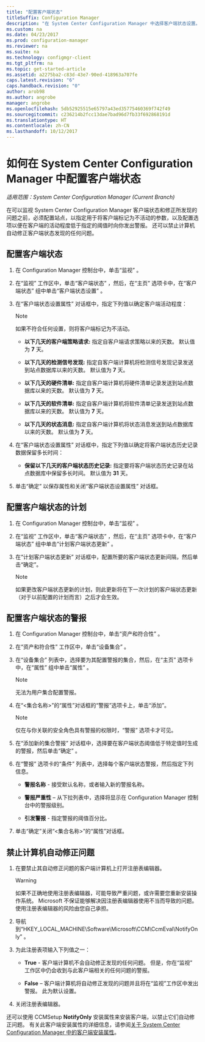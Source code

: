 ```yaml
---
title: "配置客户端状态"
titleSuffix: Configuration Manager
description: "在 System Center Configuration Manager 中选择客户端状态设置。"
ms.custom: na
ms.date: 04/23/2017
ms.prod: configuration-manager
ms.reviewer: na
ms.suite: na
ms.technology: configmgr-client
ms.tgt_pltfrm: na
ms.topic: get-started-article
ms.assetid: a2275ba2-c83d-43e7-90ed-418963a707fe
caps.latest.revision: "6"
caps.handback.revision: "0"
author: arob98
ms.author: angrobe
manager: angrobe
ms.openlocfilehash: 5db52925515e65797a43ed35775460369f742f49
ms.sourcegitcommit: c236214b2fcc13dae7bad96d7fb33f692868191d
ms.translationtype: HT
ms.contentlocale: zh-CN
ms.lasthandoff: 10/12/2017
---
```

# <a name="how-to-configure-client-status-in-system-center-configuration-manager"></a>如何在 System Center Configuration Manager 中配置客户端状态

*适用范围：System Center Configuration Manager (Current Branch)*

在可以监视 System Center Configuration Manager 客户端状态和修正所发现的问题之前，必须配置站点，以指定用于将客户端标记为不活动的参数，以及配置选项以便在客户端的活动程度低于指定的阈值时向你发出警报。 还可以禁止计算机自动修正客户端状态发现的任何问题。  

##  <a name="BKMK_1"></a>配置客户端状态  

1.  在 Configuration Manager 控制台中，单击“监视” 。  

2.  在“监视”  工作区中，单击“客户端状态” ，然后，在“主页”  选项卡中，在“客户端状态”  组中单击“客户端状态设置” 。  

3.  在“客户端状态设置属性”  对话框中，指定下列值以确定客户端活动程度：  

    > [!NOTE]  
    >  如果不符合任何设置，则将客户端标记为不活动。  

    -   **以下几天的客户端策略请求:** 指定自客户端请求策略以来的天数。 默认值为 **7** 天。  

    -   **以下几天的检测信号发现:** 指定自客户端计算机将检测信号发现记录发送到站点数据库以来的天数。 默认值为 **7** 天。  

    -   **以下几天的硬件清单:** 指定自客户端计算机将硬件清单记录发送到站点数据库以来的天数。 默认值为 **7** 天。  

    -   **以下几天的软件清单:** 指定自客户端计算机将软件清单记录发送到站点数据库以来的天数。 默认值为 **7** 天。  

    -   **以下几天的状态消息:** 指定自客户端计算机将状态消息发送到站点数据库以来的天数。 默认值为 **7** 天。  

4.  在“客户端状态设置属性”  对话框中，指定下列值以确定将客户端状态历史记录数据保留多长时间：  

    -   **保留以下几天的客户端状态历史记录:** 指定要将客户端状态历史记录在站点数据库中保留多长时间。 默认值为 **31** 天。  

5.  单击“确定”  以保存属性和关闭“客户端状态设置属性”  对话框。  

##  <a name="BKMK_Schedule"></a>配置客户端状态的计划  

1.  在 Configuration Manager 控制台中，单击“监视” 。  

2.  在“监视”  工作区中，单击“客户端状态” ，然后，在“主页”  选项卡中，在“客户端状态”  组中单击“计划客户端状态更新” 。  

3.  在“计划客户端状态更新”  对话框中，配置所要的客户端状态更新间隔，然后单击“确定”。  

    > [!NOTE]  
    >  如果更改客户端状态更新的计划，则此更新将在下一次计划的客户端状态更新（对于以前配置的计划而言）之后才会生效。  

##  <a name="BKMK_2"></a>配置客户端状态的警报  

1.  在 Configuration Manager 控制台中，单击“资产和符合性” 。  

2.  在“资产和符合性”  工作区中，单击“设备集合” 。  

3.  在“设备集合”  列表中，选择要为其配置警报的集合，然后，在“主页”  选项卡中，在“属性”  组中单击“属性” 。  

    > [!NOTE]  
    >  无法为用户集合配置警报。  

4.  在“&lt;集合名称\>”的“属性”对话框的“警报”选项卡上，单击“添加”。  

    > [!NOTE]  
    >  仅在与你关联的安全角色具有警报的权限时，“警报”  选项卡才可见。  

5.  在“添加新的集合警报”  对话框中，选择要在客户端状态阈值低于特定值时生成的警报，然后单击“确定” 。  

6.  在“警报”  选项卡的“条件”  列表中，选择每个客户端状态警报，然后指定下列信息。  

    -   **警报名称** - 接受默认名称，或者输入新的警报名称。  

    -   **警报严重性** – 从下拉列表中，选择将显示在 Configuration Manager 控制台中的警报级别。  

    -   **引发警报** - 指定警报的阈值百分比。  

7.  单击“确定”关闭“&lt;集合名称\>”的“属性”对话框。  

##  <a name="BKMK_3"></a>禁止计算机自动修正问题  

1.  在要禁止其自动修正问题的客户端计算机上打开注册表编辑器。  

    > [!WARNING]  
    >  如果不正确地使用注册表编辑器，可能导致严重问题，或许需要您重新安装操作系统。 Microsoft 不保证能够解决因注册表编辑器使用不当而导致的问题。 使用注册表编辑器的风险由您自己承担。  

2.  导航到“HKEY_LOCAL_MACHINE\Software\Microsoft\CCM\CcmEval\NotifyOnly” 。  

3.  为此注册表项输入下列值之一：  

    -   **True** - 客户端计算机不会自动修正发现的任何问题。 但是，你在“监视”  工作区中仍会收到与此客户端相关的任何问题的警报。  

    -   **False** – 客户端计算机将自动修正发现的问题并且将在“监视”工作区中发出警报。 此为默认设置。  

4.  关闭注册表编辑器。  

 还可以使用 CCMSetup **NotifyOnly** 安装属性来安装客户端，以禁止它们自动修正问题。 有关此客户端安装属性的详细信息，请参阅[关于 System Center Configuration Manager 中的客户端安装属性](../../../core/clients/deploy/about-client-installation-properties.md)。  

